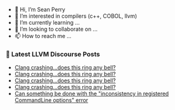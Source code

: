 - 👋 Hi, I’m Sean Perry
- 👀 I’m interested in compilers (c++, COBOL, llvm)
- 🌱 I’m currently learning ...
- 💞️ I’m looking to collaborate on ...
- 📫 How to reach me ...

<!---
s66perry/s66perry is a ✨ special ✨ repository because its `README.md` (this file) appears on your GitHub profile.
You can click the Preview link to take a look at your changes.
--->
### 📕 Latest LLVM Discourse Posts

<!-- DISCOURSE-LLVM:START -->
- [Clang crashing…does this ring any bell?](https://discourse.llvm.org/t/clang-crashing-does-this-ring-any-bell/75826#post_4)
- [Clang crashing…does this ring any bell?](https://discourse.llvm.org/t/clang-crashing-does-this-ring-any-bell/75826#post_3)
- [Clang crashing…does this ring any bell?](https://discourse.llvm.org/t/clang-crashing-does-this-ring-any-bell/75826#post_2)
- [Clang crashing…does this ring any bell?](https://discourse.llvm.org/t/clang-crashing-does-this-ring-any-bell/75826#post_1)
- [Can something be done with the &quot;inconsistency in registered CommandLine options&quot; error](https://discourse.llvm.org/t/can-something-be-done-with-the-inconsistency-in-registered-commandline-options-error/1720#post_12)
<!-- DISCOURSE-LLVM:END -->
